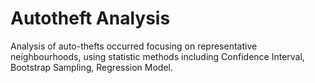 # Autotheft Analysis
Analysis of auto-thefts occurred focusing on representative neighbourhoods, using statistic methods including Confidence Interval, Bootstrap Sampling, Regression Model.
